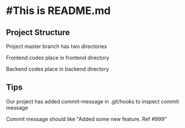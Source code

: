 #This is README.md
===================

## Project Structure
Project master branch has two directories

Frontend codes place in frontend directory

Backend codes place in backend directory

## Tips
Our project has added commit-message in .git/hooks to inspect commit message

Commit message should like "Added some new feature. Ref #999"
